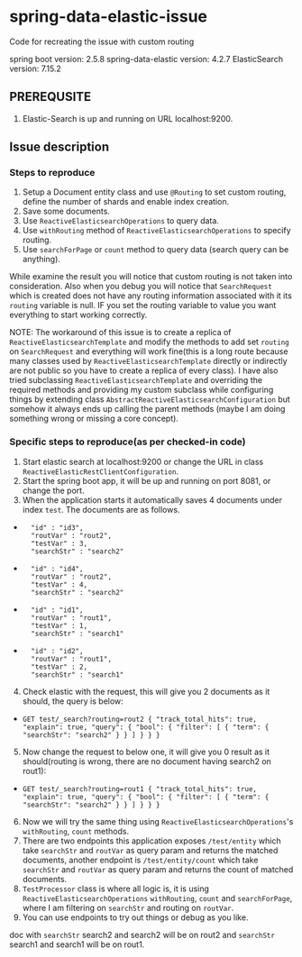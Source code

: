 # spring-data-elastic-issue
Code for recreating the issue with custom routing

spring boot version: 2.5.8
spring-data-elastic version: 4.2.7
ElasticSearch version: 7.15.2

## PREREQUSITE
1. Elastic-Search is up and running on URL localhost:9200.

## Issue description

### Steps to reproduce
1. Setup a Document entity class and use `@Routing` to set custom routing, define the number of shards and enable index creation.
2. Save some documents.
3. Use `ReactiveElasticsearchOperations` to query data.
4. Use `withRouting` method of `ReactiveElasticsearchOperations` to specify routing.
5. Use `searchForPage` or `count` method to query data (search query can be anything).

While examine the result you will notice that custom routing is not taken into consideration. Also when you debug you will notice that `SearchRequest` which is created does not have any routing information associated with it its `routing` variable is null. IF you set the routing variable to value you want everything to start working correctly.

NOTE: The workaround of this issue is to create a replica of `ReactiveElasticsearchTemplate` and modify the methods to add set `routing` on `SearchRequest` and everything will work fine(this is a long route because many classes used by `ReactiveElasticsearchTemplate` directly or indirectly are not public so you have to create a replica of every class). I have also tried subclassing `ReactiveElasticsearchTemplate` and overriding the required methods and providing my custom subclass while configuring things by extending class `AbstractReactiveElasticsearchConfiguration` but somehow it always ends up calling the parent methods (maybe I am doing something wrong or missing a core concept).

### Specific steps to reproduce(as per checked-in code)
1. Start elastic search at localhost:9200 or change the URL in class `ReactiveElasticRestClientConfiguration`.
2. Start the spring boot app, it will be up and running on port 8081, or change the port.
3. When the application starts it automatically saves 4 documents under index `test`. The documents are as follows.
  -       "id" : "id3",
          "routVar" : "rout2",
          "testVar" : 3,
          "searchStr" : "search2"
  -       "id" : "id4",
          "routVar" : "rout2",
          "testVar" : 4,
          "searchStr" : "search2"
  -       "id" : "id1",
          "routVar" : "rout1",
          "testVar" : 1,
          "searchStr" : "search1"
  -       "id" : "id2",
          "routVar" : "rout1",
          "testVar" : 2,
          "searchStr" : "search1"
4. Check elastic with the request, this will give you 2 documents as it should, the query is below: 
  - ` GET test/_search?routing=rout2
{
  "track_total_hits": true,
  "explain": true,
  "query": {
    "bool": {
      "filter": [
        {
          "term": {
            "searchStr": "search2"
          }
        }
      ]
    }
  }
} `
5. Now change the request to below one, it will give you 0 result as it should(routing is wrong, there are no document having search2 on rout1): 
  - ` GET test/_search?routing=rout1
{
  "track_total_hits": true,
  "explain": true,
  "query": {
    "bool": {
      "filter": [
        {
          "term": {
            "searchStr": "search2"
          }
        }
      ]
    }
  }
} `
6. Now we will try the same thing using `ReactiveElasticsearchOperations`'s `withRouting`, `count` methods.
7. There are two endpoints this application exposes `/test/entity` which take `searchStr` and `routVar` as query param and returns the matched documents, another endpoint is `/test/entity/count`  which take `searchStr` and `routVar` as query param and returns the count of matched documents.
8. `TestProcessor` class is where all logic is, it is using `ReactiveElasticsearchOperations` `withRouting`, `count` and `searchForPage`, where I am filtering on `searchStr` and routing on `routVar`.
9. You can use endpoints to try out things or debug as you like.

doc with `searchStr` search2 and search2 will be on rout2 and `searchStr` search1 and search1 will be on rout1.
